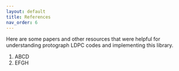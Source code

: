 ```yaml
---
layout: default
title: References
nav_order: 6
---
```


Here are some papers and other resources that were helpful for understanding protograph LDPC codes and implementing this library.
1. ABCD
2. EFGH
